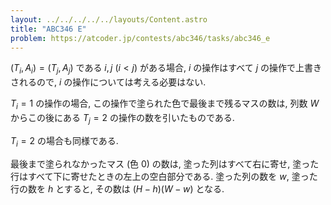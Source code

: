 ```yaml
---
layout: ../../../../../layouts/Content.astro
title: "ABC346 E"
problem: https://atcoder.jp/contests/abc346/tasks/abc346_e
---
```

$(T_i, A_i) = (T_j, A_j)$ である $i, j$ ($i \lt j$) がある場合, $i$ の操作はすべて $j$ の操作で上書きされるので, $i$ の操作については考える必要はない.

$T_i = 1$ の操作の場合, この操作で塗られた色で最後まで残るマスの数は, 列数 $W$ からこの後にある $T_j = 2$ の操作の数を引いたものである.

$T_i = 2$ の場合も同様である.

最後まで塗られなかったマス (色 $0$) の数は, 塗った列はすべて右に寄せ, 塗った行はすべて下に寄せたときの左上の空白部分である. 塗った列の数を $w$, 塗った行の数を $h$ とすると, その数は $(H-h)(W-w)$ となる.
